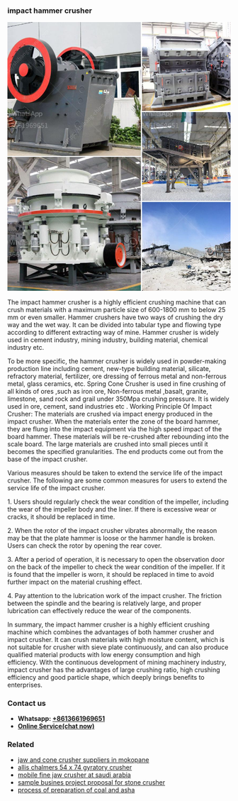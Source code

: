<h3>impact hammer crusher</h3><img src='1708497934.jpg' alt=''><p>The impact hammer crusher is a highly efficient crushing machine that can crush materials with a maximum particle size of 600-1800 mm to below 25 mm or even smaller. Hammer crushers have two ways of crushing the dry way and the wet way. It can be divided into tabular type and flowing type according to different extracting way of mine. Hammer crusher is widely used in cement industry, mining industry, building material, chemical industry etc.</p><p>To be more specific, the hammer crusher is widely used in powder-making production line including cement, new-type building material, silicate, refractory material, fertilizer, ore dressing of ferrous metal and non-ferrous metal, glass ceramics, etc. Spring Cone Crusher is used in fine crushing of all kinds of ores ,such as iron ore, Non-ferrous metal ,basalt, granite, limestone, sand rock and grail under 350Mpa crushing pressure. It is widely used in ore, cement, sand industries etc . Working Principle Of Impact Crusher: The materials are crushed via impact energy produced in the impact crusher. When the materials enter the zone of the board hammer, they are flung into the impact equipment via the high speed impact of the board hammer. These materials will be re-crushed after rebounding into the scale board. The large materials are crushed into small pieces until it becomes the specified granularities. The end products come out from the base of the impact crusher.</p><p>Various measures should be taken to extend the service life of the impact crusher. The following are some common measures for users to extend the service life of the impact crusher.</p><p>1. Users should regularly check the wear condition of the impeller, including the wear of the impeller body and the liner. If there is excessive wear or cracks, it should be replaced in time.</p><p>2. When the rotor of the impact crusher vibrates abnormally, the reason may be that the plate hammer is loose or the hammer handle is broken. Users can check the rotor by opening the rear cover.</p><p>3. After a period of operation, it is necessary to open the observation door on the back of the impeller to check the wear condition of the impeller. If it is found that the impeller is worn, it should be replaced in time to avoid further impact on the material crushing effect.</p><p>4. Pay attention to the lubrication work of the impact crusher. The friction between the spindle and the bearing is relatively large, and proper lubrication can effectively reduce the wear of the components.</p><p>In summary, the impact hammer crusher is a highly efficient crushing machine which combines the advantages of both hammer crusher and impact crusher. It can crush materials with high moisture content, which is not suitable for crusher with sieve plate continuously, and can also produce qualified material products with low energy consumption and high efficiency. With the continuous development of mining machinery industry, impact crusher has the advantages of large crushing ratio, high crushing efficiency and good particle shape, which deeply brings benefits to enterprises.</p><h3>Contact us</h3><ul><li><strong>Whatsapp:&nbsp;<a href="https://wa.me/8613661969651">+8613661969651</a></strong></li><li><a href="https://swt.shibang-china.com/?git&amp;zhl&amp;impact hammer crusher"><strong>Online Service(chat now)</strong></a></li></ul><h3>Related</h3><ul><li><a href='jaw and cone crusher suppliers in mokopane.md'>jaw and cone crusher suppliers in mokopane</a></li><li><a href='allis chalmers 54 x 74 gyratory crusher.md'>allis chalmers 54 x 74 gyratory crusher</a></li><li><a href='mobile fine jaw crusher at saudi arabia.md'>mobile fine jaw crusher at saudi arabia</a></li><li><a href='sample busines project proposal for stone crusher.md'>sample busines project proposal for stone crusher</a></li><li><a href='process of preparation of coal and asha.md'>process of preparation of coal and asha</a></li></ul>